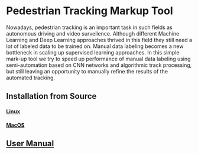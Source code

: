# Pedestrian Tracking Markup Tool

Nowadays, pedestrian tracking is an important task in such fields as autonomous driving and video surveilence. Although different Machine Learning and Deep Learning approaches thrived in this field they still need a lot of labeled data to be trained on. Manual data labeling becomes a new bottleneck in scaling up supervised learning approaches. In this simple mark-up tool we try to speed up performance of manual data labeling using semi-automation based on CNN networks and algorithmic track processing, but still leaving an opportunity to manually refine the results of the automated tracking.

## Installation from Source
#### [Linux](https://github.com/stasysp/markup_tool/wiki/Installation-from-sources-Linux)
#### [MacOS](https://github.com/stasysp/markup_tool/wiki/Installation-from-sources-MacOS)

## [User Manual](https://github.com/stasysp/markup_tool/wiki/User-Manual)


